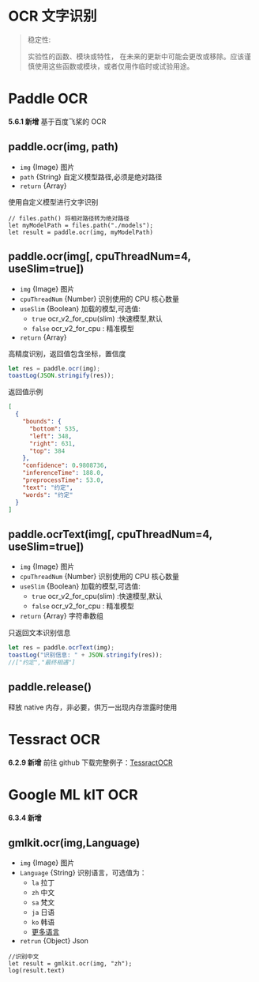 # OCR 文字识别

> 稳定性:
>
> 实验性的函数、模块或特性，
> 在未来的更新中可能会更改或移除。应该谨慎使用这些函数或模块，或者仅用作临时或试验用途。

# Paddle OCR

**5.6.1 新增**
基于百度飞桨的 OCR

## paddle.ocr(img, path)

- `img` \{Image} 图片
- `path` \{String} 自定义模型路径,必须是绝对路径
- `return` \{Array}

使用自定义模型进行文字识别

```
// files.path() 将相对路径转为绝对路径
let myModelPath = files.path("./models");
let result = paddle.ocr(img, myModelPath)
```

## paddle.ocr(img[, cpuThreadNum=4, useSlim=true])

- `img` \{Image} 图片
- `cpuThreadNum` \{Number} 识别使用的 CPU 核心数量
- `useSlim` \{Boolean} 加载的模型,可选值:
  - `true` ocr_v2_for_cpu(slim) :快速模型,默认
  - `false` ocr_v2_for_cpu : 精准模型
- `return` \{Array}

高精度识别，返回值包含坐标，置信度

```js
let res = paddle.ocr(img);
toastLog(JSON.stringify(res));
```

返回值示例

```json
[
  {
    "bounds": {
      "bottom": 535,
      "left": 348,
      "right": 631,
      "top": 384
    },
    "confidence": 0.9808736,
    "inferenceTime": 188.0,
    "preprocessTime": 53.0,
    "text": "约定",
    "words": "约定"
  }
]
```

## paddle.ocrText(img[, cpuThreadNum=4, useSlim=true])

- `img` \{Image} 图片
- `cpuThreadNum` \{Number} 识别使用的 CPU 核心数量
- `useSlim` \{Boolean} 加载的模型,可选值:
  - `true` ocr_v2_for_cpu(slim) :快速模型,默认
  - `false` ocr_v2_for_cpu : 精准模型
- `return` \{Array} 字符串数组

只返回文本识别信息

```js
let res = paddle.ocrText(img);
toastLog("识别信息: " + JSON.stringify(res));
//["约定","最终相遇"]
```

## paddle.release()

释放 native 内存，非必要，供万一出现内存泄露时使用

# Tessract OCR

**6.2.9 新增**
前往 github 下载完整例子：[TessractOCR](https://github.com/wilinz/autoxjs-tessocr)

# Google ML kIT OCR

**6.3.4 新增**

## gmlkit.ocr(img,Language)

- `img` \{Image} 图片
- `Language` \{String} 识别语言，可选值为：
  - `la` 拉丁
  - `zh` 中文
  - `sa` 梵文
  - `ja` 日语
  - `ko` 韩语
  - [更多语言](https://developers.google.cn/ml-kit/vision/text-recognition/v2/languages)
- `retrun` \{Object} Json

```JS
//识别中文
let result = gmlkit.ocr(img, "zh");
log(result.text)
```

